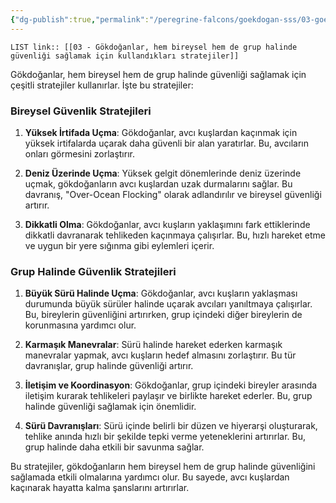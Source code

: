 ```yaml
---
{"dg-publish":true,"permalink":"/peregrine-falcons/goekdogan-sss/03-goekdoganlar-hem-bireysel-hem-de-grup-halinde-guevenligi-saglamak-icin-kullandiklari-stratejiler/","updated":"2024-09-16T15:51:10.945+03:00"}
---
```


`LIST link:: [[03 - Gökdoğanlar, hem bireysel hem de grup halinde güvenliği sağlamak için kullandıkları stratejiler]] `

Gökdoğanlar, hem bireysel hem de grup halinde güvenliği sağlamak için çeşitli stratejiler kullanırlar. İşte bu stratejiler:

### Bireysel Güvenlik Stratejileri

1. **Yüksek İrtifada Uçma**: Gökdoğanlar, avcı kuşlardan kaçınmak için yüksek irtifalarda uçarak daha güvenli bir alan yaratırlar. Bu, avcıların onları görmesini zorlaştırır.
    
2. **Deniz Üzerinde Uçma**: Yüksek gelgit dönemlerinde deniz üzerinde uçmak, gökdoğanların avcı kuşlardan uzak durmalarını sağlar. Bu davranış, "Over-Ocean Flocking" olarak adlandırılır ve bireysel güvenliği artırır.
    
3. **Dikkatli Olma**: Gökdoğanlar, avcı kuşların yaklaşımını fark ettiklerinde dikkatli davranarak tehlikeden kaçınmaya çalışırlar. Bu, hızlı hareket etme ve uygun bir yere sığınma gibi eylemleri içerir.
    

### Grup Halinde Güvenlik Stratejileri

1. **Büyük Sürü Halinde Uçma**: Gökdoğanlar, avcı kuşların yaklaşması durumunda büyük sürüler halinde uçarak avcıları yanıltmaya çalışırlar. Bu, bireylerin güvenliğini artırırken, grup içindeki diğer bireylerin de korunmasına yardımcı olur.
    
2. **Karmaşık Manevralar**: Sürü halinde hareket ederken karmaşık manevralar yapmak, avcı kuşların hedef almasını zorlaştırır. Bu tür davranışlar, grup halinde güvenliği artırır.
    
3. **İletişim ve Koordinasyon**: Gökdoğanlar, grup içindeki bireyler arasında iletişim kurarak tehlikeleri paylaşır ve birlikte hareket ederler. Bu, grup halinde güvenliği sağlamak için önemlidir.
    
4. **Sürü Davranışları**: Sürü içinde belirli bir düzen ve hiyerarşi oluşturarak, tehlike anında hızlı bir şekilde tepki verme yeteneklerini artırırlar. Bu, grup halinde daha etkili bir savunma sağlar.
    

Bu stratejiler, gökdoğanların hem bireysel hem de grup halinde güvenliğini sağlamada etkili olmalarına yardımcı olur. Bu sayede, avcı kuşlardan kaçınarak hayatta kalma şanslarını artırırlar.